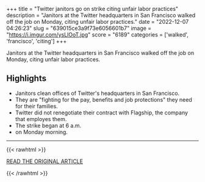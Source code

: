 +++
title = "Twitter janitors go on strike citing unfair labor practices"
description = "Janitors at the Twitter headquarters in San Francisco walked off the job on Monday, citing unfair labor practices."
date = "2022-12-07 04:26:23"
slug = "639015ce3a9f73e6056601b7"
image = "https://i.imgur.com/ysLlOoT.jpg"
score = "6189"
categories = ['walked', 'francisco', 'citing']
+++

Janitors at the Twitter headquarters in San Francisco walked off the job on Monday, citing unfair labor practices.

## Highlights

- Janitors clean offices of Twitter's headquarters in San Francisco.
- They are "fighting for the pay, benefits and job protections" they need for their families.
- Twitter did not renegotiate their contract with Flagship, the company that employes them.
- The strike began at 6 a.m.
- on Monday morning.

---

{{< rawhtml >}}
  <p class="article-category">
    <a target="_blank" href="https://www.cbsnews.com/sanfrancisco/news/twitter-janitors-go-on-strike-citing-unfair-labor-practices/">READ THE ORIGINAL ARTICLE</a>
  </p>
{{< /rawhtml >}}
